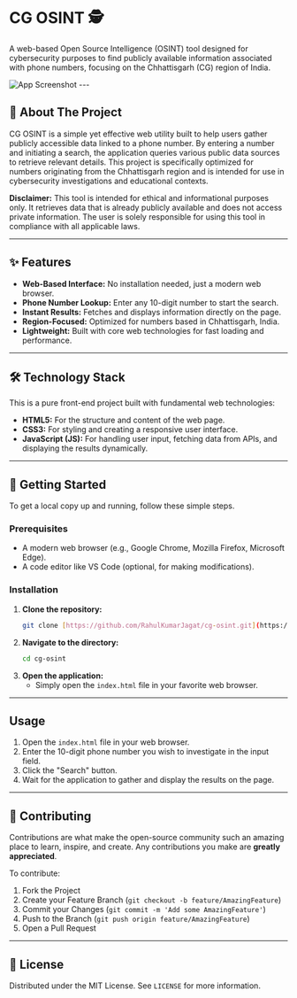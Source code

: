 # CG OSINT 🕵️

A web-based Open Source Intelligence (OSINT) tool designed for cybersecurity purposes to find publicly available information associated with phone numbers, focusing on the Chhattisgarh (CG) region of India.

![App Screenshot](link_to_your_screenshot.png) ---

## 📝 About The Project

CG OSINT is a simple yet effective web utility built to help users gather publicly accessible data linked to a phone number. By entering a number and initiating a search, the application queries various public data sources to retrieve relevant details. This project is specifically optimized for numbers originating from the Chhattisgarh region and is intended for use in cybersecurity investigations and educational contexts.

**Disclaimer:** This tool is intended for ethical and informational purposes only. It retrieves data that is already publicly available and does not access private information. The user is solely responsible for using this tool in compliance with all applicable laws.

---

## ✨ Features

-   **Web-Based Interface:** No installation needed, just a modern web browser.
-   **Phone Number Lookup:** Enter any 10-digit number to start the search.
-   **Instant Results:** Fetches and displays information directly on the page.
-   **Region-Focused:** Optimized for numbers based in Chhattisgarh, India.
-   **Lightweight:** Built with core web technologies for fast loading and performance.

---

## 🛠️ Technology Stack

This is a pure front-end project built with fundamental web technologies:

-   **HTML5:** For the structure and content of the web page.
-   **CSS3:** For styling and creating a responsive user interface.
-   **JavaScript (JS):** For handling user input, fetching data from APIs, and displaying the results dynamically.

---

## 🚀 Getting Started

To get a local copy up and running, follow these simple steps.

### Prerequisites

-   A modern web browser (e.g., Google Chrome, Mozilla Firefox, Microsoft Edge).
-   A code editor like VS Code (optional, for making modifications).

### Installation

1.  **Clone the repository:**
    ```sh
    git clone [https://github.com/RahulKumarJagat/cg-osint.git](https://github.com/RahulKumarJagat/cg-osint.git)
    ```
2.  **Navigate to the directory:**
    ```sh
    cd cg-osint
    ```
3.  **Open the application:**
    -   Simply open the `index.html` file in your favorite web browser.

---

##  Usage

1.  Open the `index.html` file in your web browser.
2.  Enter the 10-digit phone number you wish to investigate in the input field.
3.  Click the "Search" button.
4.  Wait for the application to gather and display the results on the page.

---

## 🤝 Contributing

Contributions are what make the open-source community such an amazing place to learn, inspire, and create. Any contributions you make are **greatly appreciated**.

To contribute:
1.  Fork the Project
2.  Create your Feature Branch (`git checkout -b feature/AmazingFeature`)
3.  Commit your Changes (`git commit -m 'Add some AmazingFeature'`)
4.  Push to the Branch (`git push origin feature/AmazingFeature`)
5.  Open a Pull Request

---

## 📄 License

Distributed under the MIT License. See `LICENSE` for more information.
